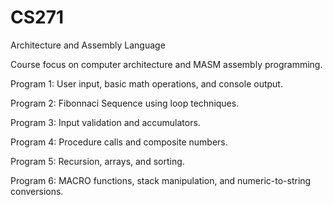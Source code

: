 # CS271
Architecture and Assembly Language

Course focus on computer architecture and MASM assembly programming.

Program 1: User input, basic math operations, and console output.

Program 2: Fibonnaci Sequence using loop techniques.

Program 3: Input validation and accumulators.

Program 4: Procedure calls and composite numbers.

Program 5: Recursion, arrays, and sorting.

Program 6: MACRO functions, stack manipulation, and numeric-to-string conversions.
